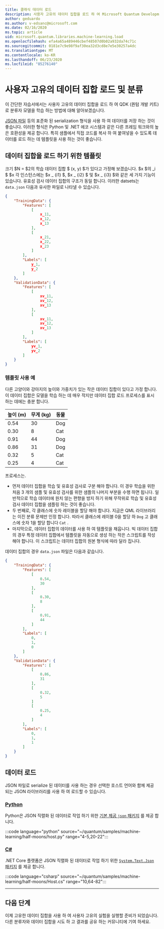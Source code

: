 ```yaml
---
title: 클래식 데이터 로드
description: 사용자 고유의 데이터 집합을 로드 하 여 Microsoft Quantum Development Kit (QDK)로 분류자 모델을 학습 하는 방법을 알아봅니다.
author: geduardo
ms.author: v-edsanc@microsoft.com
ms.date: 02/16/2020
ms.topic: article
uid: microsoft.quantum.libraries.machine-learning.load
ms.openlocfilehash: efa4a65a489446cbef48507d0b02a932da74c71c
ms.sourcegitcommit: 0181e7c9e98f9af30ea32d3cd8e7e5e30257a4dc
ms.translationtype: MT
ms.contentlocale: ko-KR
ms.lasthandoff: 06/23/2020
ms.locfileid: "85276140"
---
```

# <a name="load-and-classify-your-own-datasets"></a>사용자 고유의 데이터 집합 로드 및 분류

이 간단한 자습서에서는 사용자 고유의 데이터 집합을 로드 하 여 QDK (퀀텀 개발 키트)로 분류자 모델을 학습 하는 방법에 대해 알아보겠습니다.

[JSON 파일](https://en.wikipedia.org/wiki/JSON) 등의 표준화 된 serialization 형식을 사용 하 여 데이터를 저장 하는 것이 좋습니다.
이러한 형식은 Python 및 .NET 에코 시스템과 같은 다른 프레임 워크와의 높은 호환성을 제공 합니다.
특히 샘플에서 직접 코드를 복사 하 여 붙여넣을 수 있도록 데이터를 로드 하는 데 템플릿을 사용 하는 것이 좋습니다.

## <a name="template-for-loading-your-datasets"></a>데이터 집합을 로드 하기 위한 템플릿

크기 $N = $2의 학습 데이터 집합 $ (x, y) $가 있다고 가정해 보겠습니다. $x $의 _i $ $x 각 인스턴스에는 $x _ {i1} $, $x _ {i2} $ 및 $x _ {i3} $와 같은 세 가지 기능이 있습니다.
유효성 검사 데이터 집합의 구조가 동일 합니다.
이러한 datsets는 `data.json` 다음과 유사한 파일로 나타낼 수 있습니다.

```json
{
    "TrainingData": {
        "Features": [
            [
                x_11,
                x_12,
                x_13
            ],
            [
                x_21,
                x_22,
                x_23
            ]
        ],
        "Labels": [
            y_1,
            y_2
        ]
    },
    "ValidationData": {
        "Features": [
            [
                xv_11,
                xv_12,
                xv_13
            ],
            [
                xv_11,
                xv_12,
                xv_13
            ]
        ],
        "Labels": [
            yv_1,
            yv_2
        ]
    }
}
```

### <a name="example-using-the-template"></a>템플릿 사용 예

다른 고양이와 강아지의 높이와 가중치가 있는 작은 데이터 집합이 있다고 가정 합니다. 이 데이터 집합은 모델을 학습 하는 데 매우 작지만 데이터 집합 로드 프로세스를 표시 하는 데에는 충분 합니다.

| 높이 (m) | 무게 (kg) | 동물 |
|-----------|------------|--------|
| 0.54      | 30         | Dog    |
| 0.30      | 8          | Cat    |
| 0.91      | 44         | Dog    |
| 0.86      | 31          | Dog    |
| 0.32      | 5         | Cat    |
| 0.25      | 4          | Cat    |

프로세스는.

- 먼저 데이터 집합을 학습 및 유효성 검사로 구분 해야 합니다. 이 경우 학습을 위한 처음 3 개의 샘플 및 유효성 검사를 위한 샘플의 나머지 부분을 수행 하면 됩니다. 일반적으로 학습 데이터에 원치 않는 편향을 방지 하기 위해 무작위로 학습 및 유효성 검사 데이터 집합을 샘플링 하는 것이 좋습니다.
- 두 번째로, 각 클래스에 숫자 레이블을 할당 해야 합니다. 지금은 QML 라이브러리는 이진 분류 문제만 인정 합니다. 따라서 클래스에 레이블 0을 할당 하 `Dog` 고 클래스에 숫자 1을 할당 합니다 `Cat` .
- 마지막으로, 데이터 집합의 데이터를 사용 하 여 템플릿을 채웁니다. 빅 데이터 집합의 경우 특정 데이터 집합에서 템플릿을 자동으로 생성 하는 작은 스크립트를 작성 해야 합니다. 이 스크립트는 데이터 집합의 원본 형식에 따라 달라 집니다.

데이터 집합의 경우 `data.json` 파일은 다음과 같습니다.

```json
{
    "TrainingData": {
        "Features": [
            [
                0.54,
                30
            ],
            [
                0.30,
                8
            ],
            [
                0.91,
                44
            ]
        ],
        "Labels": [
            0,
            1,
            0
        ]
    },
    "ValidationData": {
        "Features": [
            [
                0.86,
                31
            ],
            [
                0.32,
                5
            ]
            [
                0.25,
                4
            ]
        ],
        "Labels": [
            0,
            1,
            1
        ]
    }
}

```

## <a name="loading-the-data"></a>데이터 로드

JSON 파일로 serialize 된 데이터를 사용 하는 경우 선택한 호스트 언어와 함께 제공 되는 JSON 라이브러리를 사용 하 여 로드할 수 있습니다.

### <a name="python"></a>[Python](#tab/tabid-python)

Python은 JSON 직렬화 된 데이터로 작업 하기 위한 [기본 제공 `json` 패키지](https://docs.python.org/3.7/library/json.html) 를 제공 합니다.

:::code language="python" source="~/quantum/samples/machine-learning/half-moons/host.py" range="4-5,20-22":::

### <a name="c"></a>[C#](#tab/tabid-csharp)

.NET Core 플랫폼은 JSON 직렬화 된 데이터로 작업 하기 위한 [ `System.Text.Json` 패키지](https://www.nuget.org/packages/System.Text.Json) 를 제공 합니다.

:::code language="csharp" source="~/quantum/samples/machine-learning/half-moons/Host.cs" range="10,64-82":::

***

## <a name="next-steps"></a>다음 단계

이제 고유한 데이터 집합을 사용 하 여 사용자 고유의 실험을 실행할 준비가 되었습니다. 다른 분류자와 데이터 집합을 시도 하 고 결과를 공유 하는 커뮤니티에 기여 하세요.
